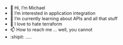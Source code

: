 - 👋 Hi, I’m Michael
- 👀 I’m interested in application integration
- 🌱 I’m currently learning about APIs and all that stuff
- 💞️ I love to hate terraform
- 📫 How to reach me ... well, you cannot
- :shipit: .....

<!---
LooseInt/LooseInt is a ✨ special ✨ repository because its `README.md` (this file) appears on your GitHub profile.
You can click the Preview link to take a look at your changes.
--->
